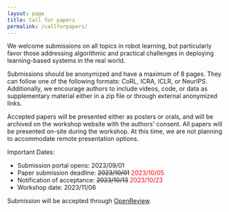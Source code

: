 ```yaml
---
layout: page
title: Call for papers
permalink: /callforpapers/
---
```


We welcome submissions on all topics in robot learning, but particularly favor those addressing algorithmic and practical challenges in deploying learning-based systems in the real world.

Submissions should be anonymized and have a maximum of 8 pages. They can follow one of the following formats: CoRL, ICRA, ICLR, or NeurIPS. Additionally, we encourage authors to include videos, code, or data as supplementary material either in a zip file or through external anonymized links.

Accepted papers will be presented either as posters or orals, and will be archived on the workshop website with the authors' consent. All papers will be presented on-site during the workshop. At this time, we are not planning to accommodate remote presentation options.

Important Dates:

- Submission portal opens: 2023/09/01
- Paper submission deadline: ~~2023/10/01~~ <span style="color:red">2023/10/05</span>
- Notification of acceptance: ~~2023/10/13~~ <span style="color:red">2023/10/23</span>
- Workshop date: 2023/11/06

Submission will be accepted through [OpenReview](https://openreview.net/group?id=robot-learning.org/CoRL/2023/Workshop/Deployable).


